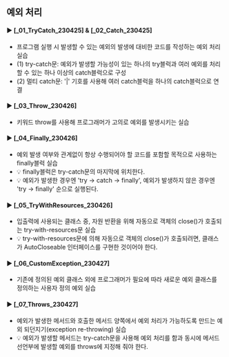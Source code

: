 ####
## 예외 처리
####
#### ► [_01_TryCatch_230425] & [_02_Catch_230425]
- 프로그램 실행 시 발생할 수 있는 예외의 발생에 대비한 코드를 작성하는 예외 처리 실습
- (1) try-catch문: 예외가 발생할 가능성이 있는 하나의 try블럭과 여러 예외를 처리할 수 있는 하나 이상의 catch블럭으로 구성
- (2) 멀티 catch문: '|' 기호를 사용해 여러 catch블럭을 하나의 catch블럭으로 연결
####
#### ► [_03_Throw_230426]
- 키워드 throw를 사용해 프로그래머가 고의로 예외를 발생시키는 실습
####
#### ► [_04_Finally_230426]
- 예외 발생 여부와 관계없이 항상 수행되어야 할 코드를 포함할 목적으로 사용하는 finally블럭 실습
- 💡 finally블럭은 try-catch문의 마지막에 위치한다.
- 💡 예외가 발생한 경우엔 'try -> catch -> finally', 예외가 발생하지 않은 경우엔 'try -> finally' 순으로 실행된다.
####
#### ► [_05_TryWithResources_230426]
- 입출력에 사용되는 클래스 중, 자원 반환을 위해 자동으로 객체의 close()가 호출되는 try-with-resources문 실습
- 💡 try-with-resources문에 의해 자동으로 객체의 close()가 호출되려면, 클래스가 AutoCloseable 인터페이스를 구현한 것이어야 한다.
####
#### ► [_06_CustomException_230427]
- 기존에 정의된 예외 클래스 외에 프로그래머가 필요에 따라 새로운 예외 클래스를 정의하는 사용자 정의 예외 실습
####
#### ► [_07_Throws_230427]
- 예외가 발생한 메서드와 호출한 메서드 양쪽에서 예외 처리가 가능하도록 만드는 예외 되던지기(exception re-throwing) 실습
- 💡 예외가 발생할 메서드는 try-catch문을 사용해 예외 처리를 함과 동시에 메서드 선언부에 발생할 예외를 throws에 지정해 줘야 한다.
####
